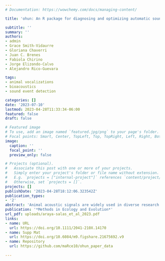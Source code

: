 ```yaml
---
# Documentation: https://wowchemy.com/docs/managing-content/

title: 'ohun: An R package for diagnosing and optimizing automatic sound event detection'

subtitle: ''
summary: ''
authors:
- admin
- Grace Smith-Vidaurre
- Gloriana Chaverri
- Juan C. Brenes
- Fabiola Chirino
- Jorge Elizondo-Calvo
- Alejandro Rico-Guevara

tags:
- animal vocalizations
- bioacoustics
- sound event detection

categories: []
date: '2023-07-10'
lastmod: 2023-04-28T11:33:34-06:00
featured: false
draft: false

# Featured image
# To use, add an image named `featured.jpg/png` to your page's folder.
# Focal points: Smart, Center, TopLeft, Top, TopRight, Left, Right, BottomLeft, Bottom, BottomRight.
image:
  caption: ''
  focal_point: ''
  preview_only: false

# Projects (optional).
#   Associate this post with one or more of your projects.
#   Simply enter your project's folder or file name without extension.
#   E.g. `projects = ["internal-project"]` references `content/project/deep-learning/index.md`.
#   Otherwise, set `projects = []`.
projects: []
publishDate: '2023-04-28T18:12:06.323542Z'
publication_types:
- '2'
abstract: 'Animal acoustic signals are widely used in diverse research areas due to the relative ease with which sounds can be registered across a wide range of taxonomic groups and research settings. However, bioacoustics research can quickly generate large data sets, which might prove challenging to analyse promptly. Although many tools are available for the automated detection of sounds, choosing the right approach can be difficult and only a few tools provide a framework for evaluating detection performance. Here, we present ohun, an R package intended to facilitate automated sound event detection. ohun provides functions to diagnose and optimize detection routines, compare performance among different detection approaches and evaluate the accuracy in inferring the temporal location of events. The package uses reference annotations containing the time position of target sounds in a training data set to evaluate detection routine performance using common signal detection theory indices. This can be done both with routine outputs imported from other software and detections run within the package. The package also provides functions to organize acoustic data sets in a format amenable to detection analyses. In addition, ohun includes energy-based and template-based detection methods, two commonly used automatic approaches in bioacoustics research. We show how ohun can be used to automatically detect vocal signals with case studies of adult male zebra finch Taenopygia gutata songs and Spixs disc-winged bat Thyroptera tricolor ultrasonic social calls. We also include examples of how to evaluate the detection performance of ohun and external software. Finally, we provide some general suggestions to improve detection performance.'
publication: '*Methods in Ecology and Evolution*'
url_pdf: uploads/araya-salas_et_al_2023.pdf
links:
- name: URL
  url: https://doi.org/10.1111/2041-210X.14170
- name: Supp Mat
  url: https://doi.org/10.6084/m9.figshare.21675692.v9
- name: Repository
  url: https://github.com/maRce10/ohun_paper_data
  
---
```

